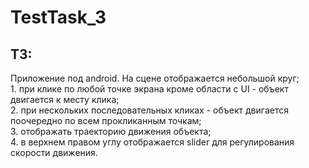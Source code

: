 # TestTask_3
 
 <h2>ТЗ:</h2>
<p> Приложение под android. На сцене отображается небольшой круг;
<br>1. при клике по любой точке экрана кроме области с UI - объект двигается к месту клика;
<br>2. при нескольких последовательных кликах - объект двигается поочередно по всем прокликанным точкам;
<br>3. отображать траекторию движения объекта;
<br>4. в верхнем правом углу отображается slider для регулирования скорости движения.</p>

